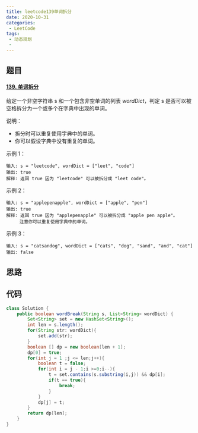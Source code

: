 ```yaml
---
title: leetcode139单词拆分
date: 2020-10-31
categories:
 - LeetCode
tags:
 - 动态规划
 - 
---
```




## 题目

#### [139. 单词拆分](https://leetcode-cn.com/problems/word-break/)

给定一个非空字符串 s 和一个包含非空单词的列表 $wordDict$，判定 s 是否可以被空格拆分为一个或多个在字典中出现的单词。

说明：

- 拆分时可以重复使用字典中的单词。
- 你可以假设字典中没有重复的单词。

示例 1：

```
输入: s = "leetcode", wordDict = ["leet", "code"]
输出: true
解释: 返回 true 因为 "leetcode" 可以被拆分成 "leet code"。
```

示例 2：

```
输入: s = "applepenapple", wordDict = ["apple", "pen"]
输出: true
解释: 返回 true 因为 "applepenapple" 可以被拆分成 "apple pen apple"。
     注意你可以重复使用字典中的单词。
```

示例 3：

```
输入: s = "catsandog", wordDict = ["cats", "dog", "sand", "and", "cat"]
输出: false
```

## 思路







## 代码



```java
class Solution {
    public boolean wordBreak(String s, List<String> wordDict) {
        Set<String> set = new HashSet<String>();
        int len = s.length();
        for(String str: wordDict){
            set.add(str);
        }
        boolean [] dp = new boolean[len + 1];
        dp[0] = true;
        for(int j = 1 ;j <= len;j++){
            boolean t = false;
            for(int i = j - 1;i >=0;i--){
                t = set.contains(s.substring(i,j)) && dp[i];
                if(t == true){
                    break;
                }
            }
            dp[j] = t;
        }
        return dp[len];
    }
}
```

